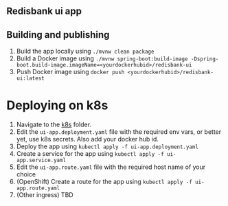 ## Redisbank ui app

## Building and publishing

1. Build the app locally using `./mvnw clean package`
1. Build a Docker image using `./mvnw spring-boot:build-image -Dspring-boot.build-image.imageName=<yourdockerhubid>/redisbank-ui`
1. Push Docker image using `docker push <yourdockerhubid>/redisbank-ui:latest`

# Deploying on k8s

1. Navigate to the [k8s](k8s) folder.
1. Edit the `ui-app.deployment.yaml` file with the required env vars, or better yet, use k8s secrets. Also add your docker hub id.
1. Deploy the app using `kubectl apply -f ui-app.deployment.yaml`
1. Create a service for the app using `kubectl apply -f ui-app.service.yaml`
1. Edit the `ui-app.route.yaml` file with the required host name of your choice
1. (OpenShift) Create a route for the app using `kubectl apply -f ui-app.route.yaml`
1. (Other ingress) TBD